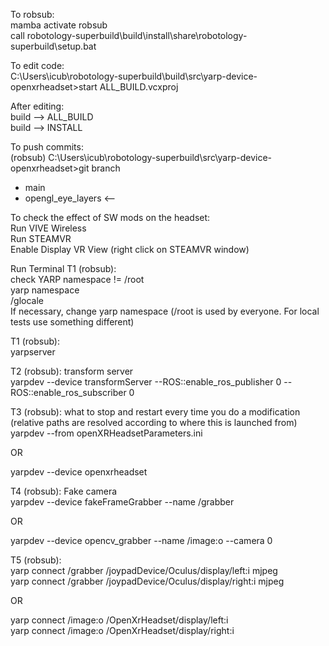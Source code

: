 To robsub:  
mamba activate robsub  
call robotology-superbuild\build\install\share\robotology-superbuild\setup.bat

To edit code:  
C:\Users\icub\robotology-superbuild\build\src\yarp-device-openxrheadset>start ALL_BUILD.vcxproj

After editing:  
build --> ALL_BUILD  
build --> INSTALL

To push commits:  
(robsub) C:\Users\icub\robotology-superbuild\src\yarp-device-openxrheadset>git branch  
* main  
* opengl_eye_layers <--

To check the effect of SW mods on the headset:  
Run VIVE Wireless  
Run STEAMVR  
Enable Display VR View (right click on STEAMVR window)

Run Terminal T1 (robsub):  
check YARP namespace != /root  
yarp namespace  
/glocale  
If necessary, change yarp namespace (/root is used by everyone. For local tests use something different)

T1 (robsub):  
yarpserver

T2 (robsub): transform server  
yarpdev --device transformServer --ROS::enable_ros_publisher 0 --ROS::enable_ros_subscriber 0

T3 (robsub): what to stop and restart every time you do a modification (relative paths are resolved according to where this is launched from)  
yarpdev --from openXRHeadsetParameters.ini

OR

yarpdev --device openxrheadset

T4 (robsub): Fake camera  
yarpdev --device fakeFrameGrabber --name /grabber

OR

yarpdev --device opencv_grabber --name /image:o --camera 0

T5 (robsub):  
yarp connect /grabber /joypadDevice/Oculus/display/left:i mjpeg  
yarp connect /grabber /joypadDevice/Oculus/display/right:i mjpeg

OR

yarp connect /image:o /OpenXrHeadset/display/left:i  
yarp connect /image:o /OpenXrHeadset/display/right:i
